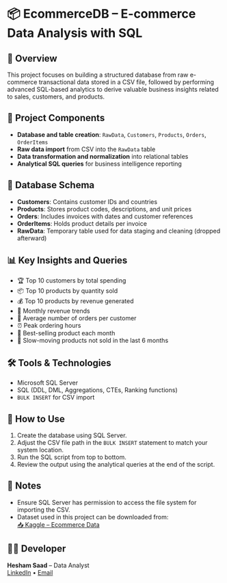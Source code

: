 # 📦 EcommerceDB – E-commerce Data Analysis with SQL

## 🧾 Overview
This project focuses on building a structured database from raw e-commerce transactional data stored in a CSV file, followed by performing advanced SQL-based analytics to derive valuable business insights related to sales, customers, and products.

## 📁 Project Components
- **Database and table creation**: `RawData`, `Customers`, `Products`, `Orders`, `OrderItems`
- **Raw data import** from CSV into the `RawData` table
- **Data transformation and normalization** into relational tables
- **Analytical SQL queries** for business intelligence reporting

## 🧱 Database Schema
- **Customers**: Contains customer IDs and countries
- **Products**: Stores product codes, descriptions, and unit prices
- **Orders**: Includes invoices with dates and customer references
- **OrderItems**: Holds product details per invoice
- **RawData**: Temporary table used for data staging and cleaning (dropped afterward)

## 📊 Key Insights and Queries
- 🏆 Top 10 customers by total spending
- 📦 Top 10 products by quantity sold
- 💰 Top 10 products by revenue generated
- 📅 Monthly revenue trends
- 🔁 Average number of orders per customer
- ⏰ Peak ordering hours
- 🏅 Best-selling product each month
- 🐢 Slow-moving products not sold in the last 6 months

## 🛠️ Tools & Technologies
- Microsoft SQL Server
- SQL (DDL, DML, Aggregations, CTEs, Ranking functions)
- `BULK INSERT` for CSV import

## 🚀 How to Use
1. Create the database using SQL Server.
2. Adjust the CSV file path in the `BULK INSERT` statement to match your system location.
3. Run the SQL script from top to bottom.
4. Review the output using the analytical queries at the end of the script.

## 📌 Notes
- Ensure SQL Server has permission to access the file system for importing the CSV.
- Dataset used in this project can be downloaded from:  
  [📥 Kaggle – Ecommerce Data](https://www.kaggle.com/datasets/carrie1/ecommerce-data)

## 👨‍💻 Developer
**Hesham Saad** – Data Analyst  
[LinkedIn](https://www.linkedin.com/in/hesham-saad-haiba) • [Email](mailto:hesham.s.haiba@gmail.com)
